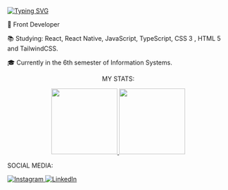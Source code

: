 <a href="https://git.io/typing-svg"><img src="https://readme-typing-svg.demolab.com?font=montserrat&size=40&duration=2000&pause=1000&color=1E90FF&center=true&vCenter=true&random=true&width=435&lines=Guilherme+Guelere" alt="Typing SVG" /></a>



💼 Front Developer

📚 Studying: React, React Native, JavaScript, TypeScript, CSS 3 , HTML 5 and TailwindCSS.

🎓 Currently in the 6th semester of Information Systems.

<div align="center">
  <p>MY STATS:</p>
  <a href="https://github.com/GuilhermeHRG">
    <img height="150em" src="https://github-readme-stats.vercel.app/api?username=GuilhermeHRG&show_icons=true&theme=transparent"/>
    <img height="150em" src="https://github-readme-stats.vercel.app/api/top-langs/?username=GuilhermeHRG&layout=compact&langs_count=7&theme=transparent"/>
  </a>
  <br>
 
</div>
<div>
  <p>SOCIAL MEDIA:</p>
  <a href="https://www.instagram.com/guilherme.guelere/" target="_blank">
    <img src="https://img.shields.io/badge/-Instagram-%23E4405F?style=for-the-badge&logo=instagram&logoColor=white" alt="Instagram">
  </a>
  <a href="https://www.linkedin.com/in/guilhermehrg" target="_blank">
    <img src="https://img.shields.io/badge/-LinkedIn-%230077B5?style=for-the-badge&logo=linkedin&logoColor=white" alt="LinkedIn">
  </a>
</div>
